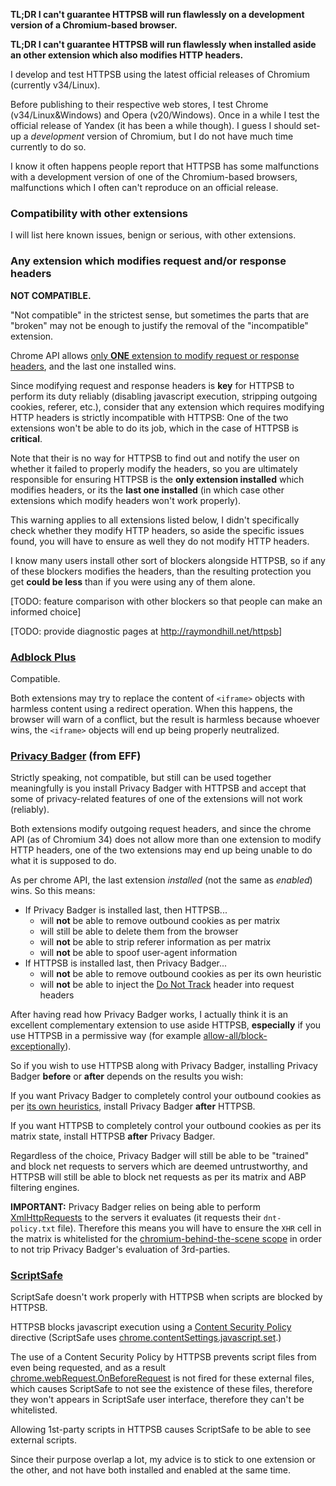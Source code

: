 **TL;DR I can't guarantee HTTPSB will run flawlessly on a development version of a Chromium-based browser.**

**TL;DR I can't guarantee HTTPSB will run flawlessly when installed aside an other extension which also modifies HTTP headers.**

I develop and test HTTPSB using the latest official releases of Chromium (currently v34/Linux).

Before publishing to their respective web stores, I test Chrome (v34/Linux&Windows) and Opera (v20/Windows). Once in a while I test the official release of Yandex (it has been a while though). I guess I should set-up a _development_ version of Chromium, but I do not have much time currently to do so.

I know it often happens people report that HTTPSB has some malfunctions with a development version of one of the Chromium-based browsers, malfunctions which I often can't reproduce on an official release.

### Compatibility with other extensions

I will list here known issues, benign or serious, with other extensions.

### Any extension which modifies request and/or response headers

**NOT COMPATIBLE.**

"Not compatible" in the strictest sense, but sometimes the parts that are "broken" may not be enough to justify the removal of the "incompatible" extension.

Chrome API allows [only **ONE** extension to modify request or response headers](https://developer.chrome.com/extensions/webRequest#implementation), and the last one installed wins.

Since modifying request and response headers is **key** for HTTPSB to perform its duty reliably (disabling javascript execution, stripping outgoing cookies, referer, etc.), consider that any extension which requires modifying HTTP headers is strictly incompatible with HTTPSB: One of the two extensions won't be able to do its job, which in the case of HTTPSB is **critical**.

Note that their is no way for HTTPSB to find out and notify the user on whether it failed to properly modify the headers, so you are ultimately responsible for ensuring HTTPSB is the **only extension installed** which modifies headers, or its the **last one installed** (in which case other extensions which modify headers won't work properly).

This warning applies to all extensions listed below, I didn't specifically check whether they modify HTTP headers, so aside the specific issues found, you will have to ensure as well they do not modify HTTP headers.

I know many users install other sort of blockers alongside HTTPSB, so if any of these blockers modifies the headers, than the resulting protection you get **could be less** than if you were using any of them alone.

[TODO: feature comparison with other blockers so that people can make an informed choice]

[TODO: provide diagnostic pages at <http://raymondhill.net/httpsb>]

### [Adblock Plus](https://chrome.google.com/webstore/detail/adblock-plus/cfhdojbkjhnklbpkdaibdccddilifddb)

Compatible.

Both extensions may try to replace the content of `<iframe>` objects with harmless content using a redirect operation. When this happens, the browser will warn of a conflict, but the result is harmless because whoever wins, the `<iframe>` objects will end up being properly neutralized.

### [Privacy Badger](https://www.eff.org/privacybadger) (from EFF)

Strictly speaking, not compatible, but still can be used together meaningfully is you install Privacy Badger with HTTPSB and accept that some of privacy-related features of one of the extensions will not work (reliably).

Both extensions modify outgoing request headers, and since the chrome API (as of Chromium 34) does not allow more than one extension to modify HTTP headers, one of the two extensions may end up being unable to do what it is supposed to do.

As per chrome API, the last extension _installed_ (not the same as _enabled_) wins. So this means:

- If Privacy Badger is installed last, then HTTPSB...
    - will **not** be able to remove outbound cookies as per matrix
    - will still be able to delete them from the browser
    - will **not** be able to strip referer information as per matrix
    - will **not** be able to spoof user-agent information
- If HTTPSB is installed last, then Privacy Badger...
    - will **not** be able to remove outbound cookies as per its own heuristic
    - will **not** be able to inject the [Do Not Track](https://en.wikipedia.org/wiki/Do_Not_Track) header into request headers

After having read how Privacy Badger works, I actually think it is an excellent complementary extension to use aside HTTPSB, **especially** if you use HTTPSB in a permissive way (for example [allow-all/block-exceptionally](/gorhill/httpswitchboard/wiki/How-to-use-HTTP-Switchboard:-Two-opposing-views#the-allow-allblock-exceptionally-approach)).

So if you wish to use HTTPSB along with Privacy Badger, installing Privacy Badger **before** or **after** depends on the results you wish:

If you want Privacy Badger to completely control your outbound cookies as per [its own heuristics](/EFForg/privacybadgerfirefox/blob/master/README.md#how-heuristic-blocking-works), install Privacy Badger **after** HTTPSB.

If you want HTTPSB to completely control your outbound cookies as per its matrix state, install HTTPSB **after** Privacy Badger.

Regardless of the choice, Privacy Badger will still be able to be "trained" and block net requests to servers which are deemed untrustworthy, and HTTPSB will still be able to block net requests as per its matrix and ABP filtering engines.

**IMPORTANT:** Privacy Badger relies on being able to perform [XmlHttpRequests](https://en.wikipedia.org/wiki/XMLHttpRequest) to the servers it evaluates (it requests their `dnt-policy.txt` file). Therefore this means you will have to ensure the `XHR` cell in the matrix is whitelisted for the [chromium-behind-the-scene scope](/gorhill/httpswitchboard/wiki/Behind-the-scene-requests) in order to not trip Privacy Badger's evaluation of 3rd-parties.

### [ScriptSafe](https://chrome.google.com/webstore/detail/scriptsafe/oiigbmnaadbkfbmpbfijlflahbdbdgdf)

ScriptSafe doesn't work properly with HTTPSB when scripts are blocked by HTTPSB.

HTTPSB blocks javascript execution using a [Content Security Policy](https://en.wikipedia.org/wiki/Content_Security_Policy) directive (ScriptSafe uses [chrome.contentSettings.javascript.set](https://developer.chrome.com/extensions/contentSettings#property-javascript).)

The use of a Content Security Policy by HTTPSB prevents script files from even being requested, and as a result [chrome.webRequest.OnBeforeRequest](https://developer.chrome.com/extensions/webRequest#event-onBeforeRequest) is not fired for these external files, which causes ScriptSafe to not see the existence of these files, therefore they won't appears in ScriptSafe user interface, therefore they can't be whitelisted.

Allowing 1st-party scripts in HTTPSB causes ScriptSafe to be able to see external scripts.

Since their purpose overlap a lot, my advice is to stick to one extension or the other, and not have both installed and enabled at the same time.
